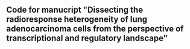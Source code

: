 ## Code for manucript "Dissecting the radioresponse heterogeneity of lung adenocarcinoma cells from the perspective of transcriptional and regulatory landscape"
